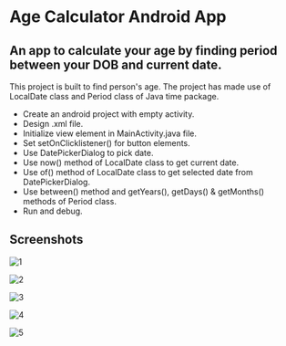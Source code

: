 
# Age Calculator Android App

## An app to calculate your age by finding period between your DOB and current date.

This project is built to find person's age. The project has made use of LocalDate class and Period class of Java time package.

* Create an android project with empty activity.
* Design <name>.xml file.
* Initialize view element in MainActivity.java file.
* Set setOnClicklistener() for button elements.
* Use DatePickerDialog to pick date.
* Use now() method of LocalDate class to get current date.
* Use of() method of LocalDate class to get selected date from DatePickerDialog.
* Use between() method and getYears(), getDays() & getMonths() methods of Period class.
* Run and debug.


## Screenshots


![1](https://user-images.githubusercontent.com/82647488/223061436-c6d8b289-aa99-4412-994d-8fd38cc66838.jpg )

![2](https://user-images.githubusercontent.com/82647488/223061620-cdc517f9-d682-42eb-80e7-b8396bcd5d81.jpg)

![3](https://user-images.githubusercontent.com/82647488/223061692-bd958990-8427-480f-aa9c-34a58eb04e5a.jpg)

![4](https://user-images.githubusercontent.com/82647488/223061724-4ff0ce04-13bb-4cc5-9302-fd5a0af2a4fd.jpg)

![5](https://user-images.githubusercontent.com/82647488/223061742-48b49a40-882e-4d83-b2c6-e9edc81a4f31.jpg)






